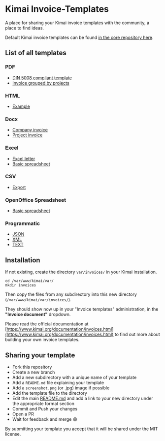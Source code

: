 # Kimai Invoice-Templates

A place for sharing your Kimai invoice templates with the community, a place to find ideas.

Default Kimai invoice templates can be found [in the core repository here](https://github.com/kimai/kimai/tree/main/templates/invoice/renderer).

## List of all templates

### PDF

- [DIN 5008 compliant template](din5008-invoice)
- [Invoice grouped by projects](grouped-by-projects)

### HTML

- [Example](html-example)

### Docx

- [Company invoice](docx-company)
- [Project invoice](docx-project)

### Excel

- [Excel letter](xlsx-letter-de)
- [Basic spreadsheet](xlsx-simple)

### CSV

- [Export](export)

### OpenOffice Spreadsheet

- [Basic spreadsheet](oo-spreadsheet)

### Programmatic

- [JSON](data-transfer)
- [XML](data-transfer)
- [TEXT](data-transfer)

## Installation

If not existing, create the directory `var/invoices/` in your Kimai installation.

```
cd /var/www/kimai/var/
mkdir invoices
```

Then copy the files from any subdirectory into this new directory (`/var/www/kimai/var/invoices/`).

They should show now up in your "Invoice templates" administration, in the **"Invoice document"** dropdown.

Please read the official documentation at [https://www.kimai.org/documentation/invoices.html](https://www.kimai.org/documentation/invoices.html) to find out more about building your own invoice templates.

## Sharing your template

- Fork this repository
- Create a new branch
- Add a new subdirectory with a unique name of your template
- Add a `README.md` file explaining your template
- Add a `screenshot.png` (or .jpg) image if possible
- Add the template file to the directory
- Edit the main [README.md](https://github.com/kimai/invoice-templates/blob/main/README.md) and add a link to your new directory under the appropriate format section
- Commit and Push your changes
- Open a PR
- Wait for feedback and merge 😃

By submitting your template you accept that it will be shared under the MIT license.
